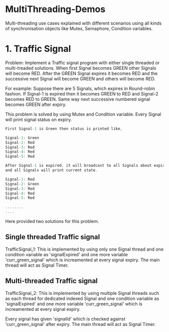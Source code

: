# MultiThreading-Demos
Multi-threading use cases explained with different scenarios using all kinds of synchronisation objects like Mutex, Semaphore, Condition variables.

# 1. Traffic Signal
   Problem: Implement a Traffic signal program with either single threaded or multi-treaded solutions. When first Signal becomes GREEN other Signals will become RED. After the GREEN Signal expires it becomes RED and the successive next Signal will become GREEN and others will become RED.

For example: Suppose there are 5 Signals, which expires in Round-robin fashion. If Signal-1 is expired then it becomes GREEN to RED and Signal-2 becomes RED to GREEN. Same way next successive numbered signal becomes GREEN after expiry.
   
This problem is solved by using Mutex and Condition variable. Every Signal will print signal status on expiry.
```C
First Signal-1 is Green then status is printed like,

Signal-1: Green
Signal-2: Red
Signal-3: Red
Signal-4: Red
Signal-5: Red

After Signal-1 is expired, it will broadcast to all Signals about expiry status and then Signal-2 becomes GREEN 
and all Signals will print current state.

Signal-1: Red
Signal-2: Green
Signal-3: Red
Signal-4: Red
Signal-5: Red

........
....

```

Here provided two solutions for this problem.

## Single threaded Traffic signal
TrafficSignal_1: This is implemented by using only one Signal thread and one condition variable as 'signalExpired' and one more variable 'curr_green_signal' which is increamented at every signal expiry. The main thread will act as Signal Timer.

## Multi-threaded Traffic signal
TrafficSignal_2: This is implemented by using multiple Signal threads such as each thread for dedicated indexed Signal and one condition variable as 'signalExpired' and one more variable 'curr_green_signal' which is increamented at every signal expiry.

Every signal has given 'signalId' which is checked against 'curr_green_signal' after expiry.
The main thread will act as Signal Timer.
